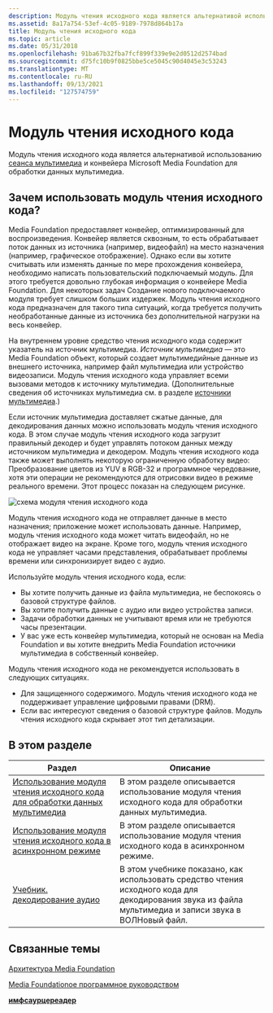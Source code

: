 ```yaml
---
description: Модуль чтения исходного кода является альтернативой использованию сеанса мультимедиа и конвейера Microsoft Media Foundation для обработки данных мультимедиа.
ms.assetid: 8a17a754-53ef-4c05-9189-7978d864b17a
title: Модуль чтения исходного кода
ms.topic: article
ms.date: 05/31/2018
ms.openlocfilehash: 91ba67b32fba7fcf899f339e9e2d0512d2574bad
ms.sourcegitcommit: d75fc10b9f0825bbe5ce5045c90d4045e3c53243
ms.translationtype: MT
ms.contentlocale: ru-RU
ms.lasthandoff: 09/13/2021
ms.locfileid: "127574759"
---
```

# <a name="source-reader"></a>Модуль чтения исходного кода

Модуль чтения исходного кода является альтернативой использованию [сеанса мультимедиа](media-session.md) и конвейера Microsoft Media Foundation для обработки данных мультимедиа.

## <a name="why-use-the-source-reader"></a>Зачем использовать модуль чтения исходного кода?

Media Foundation предоставляет конвейер, оптимизированный для воспроизведения. Конвейер является сквозным, то есть обрабатывает поток данных из источника (например, видеофайл) на место назначения (например, графическое отображение). Однако если вы хотите считывать или изменять данные по мере прохождения конвейера, необходимо написать пользовательский подключаемый модуль. Для этого требуется довольно глубокая информация о конвейере Media Foundation. Для некоторых задач Создание нового подключаемого модуля требует слишком больших издержек. Модуль чтения исходного кода предназначен для такого типа ситуаций, когда требуется получить необработанные данные из источника без дополнительной нагрузки на весь конвейер.

На внутреннем уровне средство чтения исходного кода содержит указатель на источник мультимедиа. *Источник мультимедиа* — это Media Foundation объект, который создает мультимедийные данные из внешнего источника, например файл мультимедиа или устройство видеозаписи. Модуль чтения исходного кода управляет всеми вызовами методов к источнику мультимедиа. (Дополнительные сведения об источниках мультимедиа см. в разделе [источники мультимедиа](media-sources.md).)

Если источник мультимедиа доставляет сжатые данные, для декодирования данных можно использовать модуль чтения исходного кода. В этом случае модуль чтения исходного кода загрузит правильный декодер и будет управлять потоком данных между источником мультимедиа и декодером. Модуль чтения исходного кода также может выполнять некоторую ограниченную обработку видео: Преобразование цветов из YUV в RGB-32 и программное чередование, хотя эти операции не рекомендуются для отрисовки видео в режиме реального времени. Этот процесс показан на следующем рисунке.

![схема модуля чтения исходного кода](images/sourcereader.png)

Модуль чтения исходного кода не отправляет данные в место назначения; приложение может использовать данные. Например, модуль чтения исходного кода может читать видеофайл, но не отображает видео на экране. Кроме того, модуль чтения исходного кода не управляет часами представления, обрабатывает проблемы времени или синхронизирует видео с аудио.

Используйте модуль чтения исходного кода, если:

-   Вы хотите получить данные из файла мультимедиа, не беспокоясь о базовой структуре файлов.
-   Вы хотите получить данные с аудио или видео устройства записи.
-   Задачи обработки данных не учитывают время или не требуются часы презентации.
-   У вас уже есть конвейер мультимедиа, который не основан на Media Foundation и вы хотите внедрить Media Foundation источники мультимедиа в собственный конвейер.

Модуль чтения исходного кода не рекомендуется использовать в следующих ситуациях.

-   Для защищенного содержимого. Модуль чтения исходного кода не поддерживает управление цифровыми правами (DRM).
-   Если вас интересуют сведения о базовой структуре файлов. Модуль чтения исходного кода скрывает этот тип детализации.

## <a name="in-this-section"></a>В этом разделе



| Раздел                                                                                                        | Описание                                                                                                                       |
|--------------------------------------------------------------------------------------------------------------|-----------------------------------------------------------------------------------------------------------------------------------|
| [Использование модуля чтения исходного кода для обработки данных мультимедиа](processing-media-data-with-the-source-reader.md)<br/> | В этом разделе описывается использование модуля чтения исходного кода для обработки данных мультимедиа.<br/>                                               |
| [Использование модуля чтения исходного кода в асинхронном режиме](using-the-source-reader-in-asynchronous-mode.md)<br/>  | В этом разделе описывается использование модуля чтения исходного кода в асинхронном режиме.<br/>                                                |
| [Учебник. декодирование аудио](tutorial--decoding-audio.md)<br/>                                          | В этом учебнике показано, как использовать средство чтения исходного кода для декодирования звука из файла мультимедиа и записи звука в ВОЛНовый файл.<br/> |



 

## <a name="related-topics"></a>Связанные темы

<dl> <dt>

[Архитектура Media Foundation](media-foundation-architecture.md)
</dt> <dt>

[Media Foundationое программное руководством](media-foundation-programming-guide.md)
</dt> <dt>

[**имфсаурцереадер**](/windows/desktop/api/mfreadwrite/nn-mfreadwrite-imfsourcereader)
</dt> </dl>

 

 




